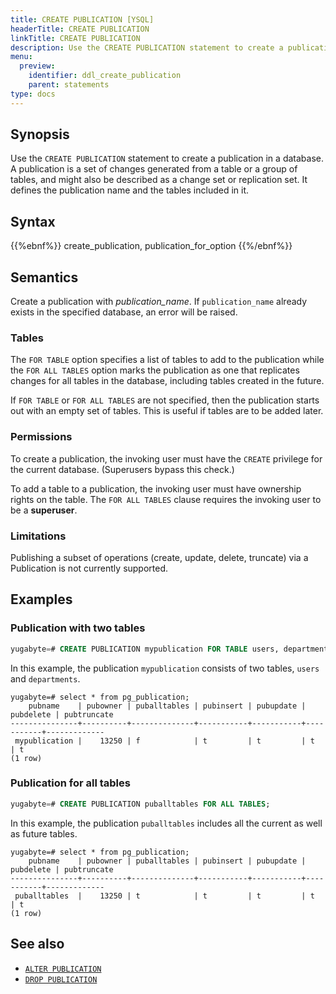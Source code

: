 ```yaml
---
title: CREATE PUBLICATION [YSQL]
headerTitle: CREATE PUBLICATION
linkTitle: CREATE PUBLICATION
description: Use the CREATE PUBLICATION statement to create a publication in a database.
menu:
  preview:
    identifier: ddl_create_publication
    parent: statements
type: docs
---
```


## Synopsis

Use the `CREATE PUBLICATION` statement to create a publication in a database. A publication is a set of changes generated from a table or a group of tables, and might also be described as a change set or replication set. It defines the publication name and the tables included in it.

## Syntax

{{%ebnf%}}
  create_publication,
  publication_for_option
{{%/ebnf%}}

## Semantics

Create a publication with *publication_name*. If `publication_name` already exists in the specified database, an error will be raised.

### Tables

The `FOR TABLE` option specifies a list of tables to add to the publication while the `FOR ALL TABLES` option marks the publication as one that replicates changes for all tables in the database, including tables created in the future.

If `FOR TABLE` or `FOR ALL TABLES` are not specified, then the publication starts out with an empty set of tables. This is useful if tables are to be added later.

### Permissions

To create a publication, the invoking user must have the `CREATE` privilege for the current database. (Superusers bypass this check.)

To add a table to a publication, the invoking user must have ownership rights on the table. The `FOR ALL TABLES` clause requires the invoking user to be a **superuser**.

### Limitations

Publishing a subset of operations (create, update, delete, truncate) via a Publication is not currently supported.

## Examples

### Publication with two tables

```sql
yugabyte=# CREATE PUBLICATION mypublication FOR TABLE users, departments;
```

In this example, the publication `mypublication` consists of two tables, `users` and `departments`.

```sql{.nocopy}
yugabyte=# select * from pg_publication;
    pubname    | pubowner | puballtables | pubinsert | pubupdate | pubdelete | pubtruncate
---------------+----------+--------------+-----------+-----------+-----------+-------------
 mypublication |    13250 | f            | t         | t         | t         | t
(1 row)
```

### Publication for all tables

```sql
yugabyte=# CREATE PUBLICATION puballtables FOR ALL TABLES;
```

In this example, the publication `puballtables` includes all the current as well as future tables.

```sql{.nocopy}
yugabyte=# select * from pg_publication;
    pubname    | pubowner | puballtables | pubinsert | pubupdate | pubdelete | pubtruncate
---------------+----------+--------------+-----------+-----------+-----------+-------------
 puballtables  |    13250 | t            | t         | t         | t         | t
(1 row)
```

## See also

- [`ALTER PUBLICATION`](../ddl_alter_publication)
- [`DROP PUBLICATION`](../ddl_drop_publication)
